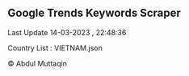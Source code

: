 

## Google Trends Keywords Scraper 
 
Last Update 14-03-2023 , 22:48:36

Country List :
VIETNAM.json



© Abdul Muttaqin 
